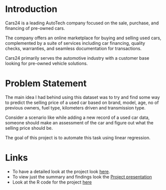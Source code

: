 # Introduction
Cars24 is a leading AutoTech company focused on the sale, purchase, and financing of pre-owned cars.  

The company offers an online marketplace for buying and selling used cars, complemented by a suite of services including car financing, quality checks, warranties, and seamless documentation for transactions.  

Cars24 primarily serves the automotive industry with a customer base looking for pre-owned vehicle solutions.  

# Problem Statement
The main idea I had behind using this dataset was to try and find some way to predict the selling price of a used car based on brand, model, age, no of previous owners, fuel type, kilometers driven and transmission type.  

Consider a scenario like while adding a new record of a used car data, someone should make an assessment of the car and figure out what the selling price should be.  

The goal of this project is to automate this task using linear regression.

# Links
- To have a detailed look at the project look [here](https://rpubs.com/vraivrao/1255722).
- To view just the summary and findings look the [Project presentation](https://github.com/Vigneshwarr3/cars24/blob/main/Final%20project%20demonstration.pdf)
- Look at the R code for the project [here](https://github.com/Vigneshwarr3/cars24/blob/main/Project%20Demostration.Rmd)
